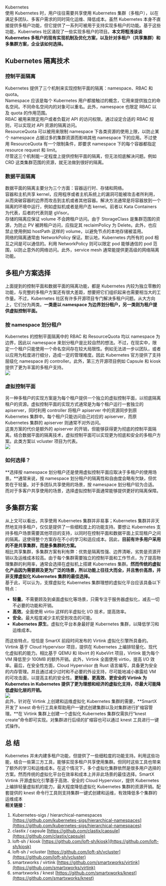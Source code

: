 Kubernetes<br />使用 Kubernetes 时，用户往往需要共享使用 Kubernetes 集群（多租户），以在满足多团队、多客户需求的同时简化运维、降低成本。虽然 Kubernetes 本身不直接提供多租户功能，但它提供了一系列可被用于支持实现多租户的功能。基于这些功能，Kubernetes 社区涌现了一些实现多租户的项目。**本文将粗浅谈谈 Kubernetes 多租户的现有实现机制及优化方案，以及针对多租户（共享集群）和多集群方案，企业该如何选择。**
<a name="hiUAA"></a>
## Kubernetes 隔离技术
<a name="J61QQ"></a>
### 控制平面隔离
Kubernetes 提供了三个机制来实现控制平面的隔离：namespace、RBAC 和 quota。<br />Namespace 应该是每个 Kubernetes 用户都接触过的概念，它用来提供独立的命名空间。不同命名空间内的对象可以重名。此外，namespace 也限定 RBAC 以及 quota 的作用范围。<br />RBAC 被用来限定用户或者负载对 API 的访问权限。通过设定合适的 RBAC 规则，可以实现对 API 资源的隔离访问。<br />ResourceQuota 可以被用来限制 namespace 下各类资源的使用上限，以防止某个 namespace 占据过多的集群资源而影响其他 namespace 下的应用。不过使用 ResourceQuota 有一个限制条件，即要求 namespace 下的每个容器都指定 resource request 和 limit。<br />尽管这三个机制能一定程度上提供控制平面的隔离，但无法彻底解决问题。例如 CRD 这类集群范围的资源，就无法做到很好的隔离。
<a name="tmrts"></a>
### 数据平面隔离
数据平面的隔离主要分为三个方面：容器运行时、存储和网络。<br />容器和主机共享 kernel，应用程序或者主机系统上的漏洞可能被攻击者所利用，从而突破容器的边界而攻击到主机或者其他容器。解决方法通常是将容器放到一个隔离的环境中运行，例如虚拟机或者是用户态 kernel。前者以 Kata Containers 为代表，后者的代表则是 gVisor。<br />存储的隔离应保证 volume 不会跨租户访问。由于 StorageClass 是集群范围的资源，为防止 PV 被跨租户访问，应指定其 reclaimPolicy 为 Delete。此外，也应禁止使用例如 hostPath 这样的 volume，以避免节点的本地存储被滥用。<br />网络的隔离通常由 NetworkPolicy 保证。默认地，Kubernetes 内所有的 pod 相互之间是可以通信的。利用 NetworkPolicy 则可以限定 pod 能够通信的 pod 范围，以防止意外的网络访问。此外，service mesh 通常能提供更高级的网络隔离功能。
<a name="QitTL"></a>
## 多租户方案选择
上面提到的控制平面和数据平面的隔离功能，都是 Kubernetes 内较为独立零散的功能，与完整的多租户方案还有很大差距，想要把它们组织起来也需要相当大的工作量。不过，Kubernetes 社区有许多开源项目专门解决多租户问题。从大方向上，它们分为两类。**一类是以 namespace 为边界划分租户，另一类则为租户提供虚拟控制平面。**
<a name="FXEKP"></a>
### 按 namespace 划分租户
Kubernetes 的控制平面隔离中的 RBAC 和 ResourceQuota 均以 namespace 为边界，因此以 namespace 来划分租户是比较自然的想法。不过，在现实中，限定一个租户只能使用一个命名空间存在较大局限性。例如无法进一步以团队，或者以应用为粒度进行细分，造成一定的管理难度。因此 Kubernetes 官方提供了支持层级化 namespace 的 controller。此外，第三方开源项目例如 Capsule 和 kiosk 提供了更为丰富的多租户支持。<br />![](https://cdn.nlark.com/yuque/0/2022/png/396745/1668558559578-858c4ebf-016c-49b7-9836-11b2710b0e58.png#averageHue=%23958f40&clientId=uc7990602-267e-4&from=paste&id=u0dd606d8&originHeight=685&originWidth=1080&originalType=url&ratio=1&rotation=0&showTitle=false&status=done&style=none&taskId=u67181f7e-0b05-4314-9f60-50f398d7315&title=)
<a name="BB6QU"></a>
### 虚拟控制平面
另一种多租户的实现方案是为每个租户提供一个独立的虚拟控制平面，以彻底隔离租户的资源。虚拟控制平面的实现方式通常是为每个租户运行一套独立的 apiserver，同时利用 controller 将租户 apiserver 中的资源同步到原 Kubernetes 集群中。每个租户只能访问自己对应的 apiserver，而原 Kubernetes 集群的 apiserver 则通常不对外访问。<br />这类方案的代价是额外的 apiserver 的开销，但能够获得更为彻底的控制平面隔离。结合数据平面的隔离技术，虚拟控制平面可以实现更为彻底和安全的多租户方案。此类方案以 vcluster 项目为代表。<br />![](https://cdn.nlark.com/yuque/0/2022/png/396745/1668558559582-4467d3d5-5204-4ce9-9f39-d79dbe7dd3a9.png#averageHue=%23fdfdfc&clientId=uc7990602-267e-4&from=paste&id=ua57266f3&originHeight=403&originWidth=1080&originalType=url&ratio=1&rotation=0&showTitle=false&status=done&style=none&taskId=u738938b6-dc09-4ad7-94d7-64ce8c641cc&title=)
<a name="aoAPH"></a>
### 如何选择？
**选择按 namespace 划分租户还是使用虚拟控制平面应取决于多租户的使用场景。**通常来说，按 namespace 划分租户的隔离性和自由度会略有欠缺，但优势在于轻量。对于多团队共享使用的场景，按 namespace 划分租户较为合适。而对于多客户共享使用的场景，选择虚拟控制平面通常能够提供更好的隔离保障。
<a name="DBR6f"></a>
## 多集群方案
从上文可以看出，共享使用 Kubernetes 集群并非易事；Kubernetes 集群并非天然地支持多租户，仅仅是提供了一些细粒度上的功能支持。要想让 Kubernetes 支持多租户场景需要其他项目的支持，以同时在控制平面和数据平面上实现租户之间的隔离。这使得整个方案存在不小的学习和适应成本。因此，**目前有许多用户采用的不是共享集群，而是多集群的方案。**<br />相比共享集群，多集群方案有利有弊：优势是隔离性强、边界清晰，劣势是资源开销以及运维成本较高。由于每个集群需要独立的控制平面和工作节点，为了提高物理集群的利用率，通常会选择在虚拟机上搭建 Kubernetes 集群。**然而传统的虚拟化产品因为需要顾及更为广泛的场景，所以功能上往往大而全，并且售价高昂，并非支撑虚拟化 Kubernetes 集群的最佳选择。**<br />基于此，可以认为，支撑虚拟化 Kubernetes 集群理想的虚拟化平台应该具备以下特点：

- **轻量**。不需要顾及到桌面虚拟化等场景，只需专注于服务器虚拟化，减去一切不必要的功能和开销。
- **高效**。全面使用 virtio 这样的半虚拟化 I/O 技术，提高效率。
- **安全**。最大程度减少主机受到攻击的可能。
- **Kubernetes 原生**。虚拟化平台本身最好是 Kubernetes 集群，以降低学习和运维成本。

而这些特点，恰恰是 SmartX 前段时间发布的 Virtink 虚拟化引擎所具备的。Virtink 基于 Cloud Hypervisor 项目，提供在 Kubernetes 上编排轻量化、现代化虚拟机的能力。相比基于 QEMU 和 libvirt 的 KubeVirt 项目，Virtink 能为每个 VM 降低至少 100MB 的额外开销。此外，Virtink 全面使用 virtio，提高 I/O 效率。最后，在安全性方面，Cloud Hypervisor 由 Rust 语言编写，具备更为安全的内存管理。并且通过减少过时和不必要的外设支持，尽可能地减小暴露给 VM 的可攻击面，以提高主机的安全性。**更轻量、更高效、更安全的 Virtink 为 Kubernetes in Kubernetes 提供了更为理想和经济的虚拟化支持，尽最大可能降低虚拟化层的开销。**<br />![](https://cdn.nlark.com/yuque/0/2022/png/396745/1668558559653-4d9ea804-0403-422f-bf52-6c2ce31f7afb.png#averageHue=%23b0b3ef&clientId=uc7990602-267e-4&from=paste&id=ua13bb960&originHeight=462&originWidth=882&originalType=url&ratio=1&rotation=0&showTitle=false&status=done&style=none&taskId=u92e8a71b-e7f9-4d21-88b3-4ed86d9834d&title=)<br />此外，针对在 Virtink 上创建和运维虚拟化 Kubernetes 集群的需要，**SmartX 开发了 knest 命令行工具来帮助用户一键式创建集群以及对集群进行扩缩容管理。**在 Virtink 集群上创建一个虚拟化 Kubernetes 集群仅需执行“knest create”命令即可实现。对集群进行后续的扩缩容也可以通过 knest 工具进行一键式操作。
<a name="g7COW"></a>
## 总   结
Kubernetes 并未内建多租户功能，但提供了一些细粒度的功能支持。利用这些功能，结合一些第三方工具，能够实现多租户共享使用集群。但同时这些工具也带来了额外的学习和运维成本。在这个情况下，多个虚拟化集群依然是很多用户选择的方案。然而传统的虚拟化平台在效率和成本上并非此场景的最佳选择。SmartX Virtink 开源虚拟化引擎基于高效、安全的 Cloud Hypervisor，提供 Kubernetes 上编排轻量虚拟机的能力，最大程度降低虚拟化 Kubernetes 集群的资源开销。配套提供的 knest 命令行工具则支持集群一键式创建和运维，有效降低多个集群的运维成本<br />**相关链接：**

1. Kubernetes-sigs / hierarchical-namespaces [https://github.com/kubernetes-sigs/hierarchical-namespaces](https://github.com/kubernetes-sigs/hierarchical-namespaces)
2. clastix / capsule [https://github.com/clastix/capsule](https://github.com/clastix/capsule)
3. loft-sh / kiosk [https://github.com/loft-sh/kiosk](https://github.com/loft-sh/kiosk)
4. loft-sh / vcluster [https://github.com/loft-sh/vcluster](https://github.com/loft-sh/vcluster)
5. smartxworks / virtink [https://github.com/smartxworks/virtink](https://github.com/smartxworks/virtink)
6. smartxworks / knest [https://github.com/smartxworks/knest](https://github.com/smartxworks/knest)

